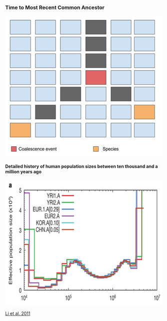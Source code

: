### Time to Most Recent Common Ancestor

<img src="img/wright_fisher.png" height="450" />


#### Detailed history of human population sizes between ten thousand and a million years ago
<img src="img/human.png" height="400" />

<a href="http://www.nature.com/nature/journal/v475/n7357/full/nature10231.html" target="_blank">Li et al. 2011</a>